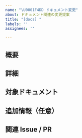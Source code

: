 ```yaml
---
name: "\U0001F4DD ドキュメント変更"
about: ドキュメント関連の変更提案
title: "[docs] "
labels: ''
assignees: ''

---
```


## 概要
<!-- どのドキュメントをどのように変更したいのかを簡潔に記載してください -->

## 詳細
<!-- 変更内容や背景などを詳しく記載します -->

## 対象ドキュメント
<!-- 変更対象のドキュメントへのリンクや場所 -->

## 追加情報（任意）
<!-- 参考資料など -->

## 関連 Issue / PR
<!-- Closes #123 のように番号を記載 -->
